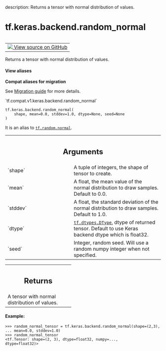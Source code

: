 description: Returns a tensor with normal distribution of values.

<div itemscope itemtype="http://developers.google.com/ReferenceObject">
<meta itemprop="name" content="tf.keras.backend.random_normal" />
<meta itemprop="path" content="Stable" />
</div>

# tf.keras.backend.random_normal

<!-- Insert buttons and diff -->

<table class="tfo-notebook-buttons tfo-api nocontent" align="left">
<td>
  <a target="_blank" href="https://github.com/tensorflow/tensorflow/blob/r2.3/tensorflow/python/keras/backend.py#L5785-L5819">
    <img src="https://www.tensorflow.org/images/GitHub-Mark-32px.png" />
    View source on GitHub
  </a>
</td>
</table>



Returns a tensor with normal distribution of values.

<section class="expandable">
  <h4 class="showalways">View aliases</h4>
  <p>
<b>Compat aliases for migration</b>
<p>See
<a href="https://www.tensorflow.org/guide/migrate">Migration guide</a> for
more details.</p>
<p>`tf.compat.v1.keras.backend.random_normal`</p>
</p>
</section>

<pre class="devsite-click-to-copy prettyprint lang-py tfo-signature-link">
<code>tf.keras.backend.random_normal(
    shape, mean=0.0, stddev=1.0, dtype=None, seed=None
)
</code></pre>



<!-- Placeholder for "Used in" -->

It is an alias to <a href="../../../tf/random/normal.md"><code>tf.random.normal</code></a>.

<!-- Tabular view -->
 <table class="responsive fixed orange">
<colgroup><col width="214px"><col></colgroup>
<tr><th colspan="2"><h2 class="add-link">Arguments</h2></th></tr>

<tr>
<td>
`shape`
</td>
<td>
A tuple of integers, the shape of tensor to create.
</td>
</tr><tr>
<td>
`mean`
</td>
<td>
A float, the mean value of the normal distribution to draw samples.
Default to 0.0.
</td>
</tr><tr>
<td>
`stddev`
</td>
<td>
A float, the standard deviation of the normal distribution
to draw samples. Default to 1.0.
</td>
</tr><tr>
<td>
`dtype`
</td>
<td>
<a href="../../../tf/dtypes/DType.md"><code>tf.dtypes.DType</code></a>, dtype of returned tensor. Default to use Keras
backend dtype which is float32.
</td>
</tr><tr>
<td>
`seed`
</td>
<td>
Integer, random seed. Will use a random numpy integer when not
specified.
</td>
</tr>
</table>



<!-- Tabular view -->
 <table class="responsive fixed orange">
<colgroup><col width="214px"><col></colgroup>
<tr><th colspan="2"><h2 class="add-link">Returns</h2></th></tr>
<tr class="alt">
<td colspan="2">
A tensor with normal distribution of values.
</td>
</tr>

</table>



#### Example:



```
>>> random_normal_tensor = tf.keras.backend.random_normal(shape=(2,3),
... mean=0.0, stddev=1.0)
>>> random_normal_tensor
<tf.Tensor: shape=(2, 3), dtype=float32, numpy=...,
dtype=float32)>
```